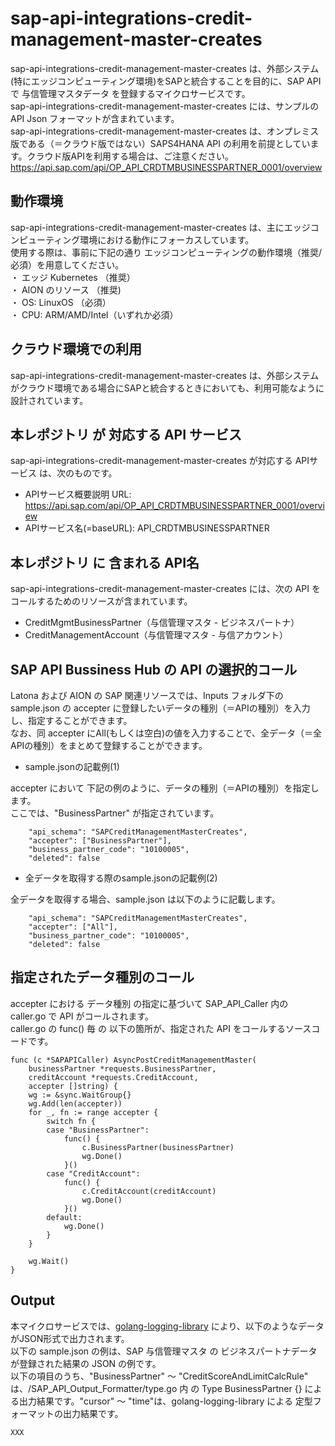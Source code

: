 # sap-api-integrations-credit-management-master-creates  
sap-api-integrations-credit-management-master-creates は、外部システム(特にエッジコンピューティング環境)をSAPと統合することを目的に、SAP API で 与信管理マスタデータ を登録するマイクロサービスです。  
sap-api-integrations-credit-management-master-creates には、サンプルのAPI Json フォーマットが含まれています。  
sap-api-integrations-credit-management-master-creates は、オンプレミス版である（＝クラウド版ではない）SAPS4HANA API の利用を前提としています。クラウド版APIを利用する場合は、ご注意ください。  
https://api.sap.com/api/OP_API_CRDTMBUSINESSPARTNER_0001/overview  

## 動作環境  
sap-api-integrations-credit-management-master-creates は、主にエッジコンピューティング環境における動作にフォーカスしています。  
使用する際は、事前に下記の通り エッジコンピューティングの動作環境（推奨/必須）を用意してください。  
・ エッジ Kubernetes （推奨）   
・ AION のリソース （推奨)   
・ OS: LinuxOS （必須）   
・ CPU: ARM/AMD/Intel（いずれか必須）  

## クラウド環境での利用
sap-api-integrations-credit-management-master-creates は、外部システムがクラウド環境である場合にSAPと統合するときにおいても、利用可能なように設計されています。


## 本レポジトリ が 対応する API サービス
sap-api-integrations-credit-management-master-creates が対応する APIサービス は、次のものです。

* APIサービス概要説明 URL: https://api.sap.com/api/OP_API_CRDTMBUSINESSPARTNER_0001/overview  
* APIサービス名(=baseURL): API_CRDTMBUSINESSPARTNER

## 本レポジトリ に 含まれる API名
sap-api-integrations-credit-management-master-creates には、次の API をコールするためのリソースが含まれています。  

* CreditMgmtBusinessPartner（与信管理マスタ - ビジネスパートナ）
* CreditManagementAccount（与信管理マスタ - 与信アカウント）

## SAP API Bussiness Hub の API の選択的コール

Latona および AION の SAP 関連リソースでは、Inputs フォルダ下の sample.json の accepter に登録したいデータの種別（＝APIの種別）を入力し、指定することができます。  
なお、同 accepter にAll(もしくは空白)の値を入力することで、全データ（＝全APIの種別）をまとめて登録することができます。  

* sample.jsonの記載例(1)  

accepter において 下記の例のように、データの種別（＝APIの種別）を指定します。  
ここでは、"BusinessPartner" が指定されています。    
  
```
	"api_schema": "SAPCreditManagementMasterCreates",
	"accepter": ["BusinessPartner"],
	"business_partner_code": "10100005",
	"deleted": false
```
  
* 全データを取得する際のsample.jsonの記載例(2)  

全データを取得する場合、sample.json は以下のように記載します。  

```
	"api_schema": "SAPCreditManagementMasterCreates",
	"accepter": ["All"],
	"business_partner_code": "10100005",
	"deleted": false
```
## 指定されたデータ種別のコール

accepter における データ種別 の指定に基づいて SAP_API_Caller 内の caller.go で API がコールされます。  
caller.go の func() 毎 の 以下の箇所が、指定された API をコールするソースコードです。  

```
func (c *SAPAPICaller) AsyncPostCreditManagementMaster(
	businessPartner *requests.BusinessPartner,
	creditAccount *requests.CreditAccount,
	accepter []string) {
	wg := &sync.WaitGroup{}
	wg.Add(len(accepter))
	for _, fn := range accepter {
		switch fn {
		case "BusinessPartner":
			func() {
				c.BusinessPartner(businessPartner)
				wg.Done()
			}()
		case "CreditAccount":
			func() {
				c.CreditAccount(creditAccount)
				wg.Done()
			}()
		default:
			wg.Done()
		}
	}

	wg.Wait()
}
```

## Output  
本マイクロサービスでは、[golang-logging-library](https://github.com/latonaio/golang-logging-library) により、以下のようなデータがJSON形式で出力されます。  
以下の sample.json の例は、SAP 与信管理マスタ の ビジネスパートナデータ が登録された結果の JSON の例です。  
以下の項目のうち、"BusinessPartner" ～ "CreditScoreAndLimitCalcRule" は、/SAP_API_Output_Formatter/type.go 内 の Type BusinessPartner {} による出力結果です。"cursor" ～ "time"は、golang-logging-library による 定型フォーマットの出力結果です。  

```
XXX
```
